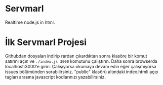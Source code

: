 # Servmarl
Realtime node.js in html.

# İlk Servmarl Projesi
Githubdan dosyaları indirip rardan çıkardıktan sonra klasöre bir komut satırını açın ve  ```./index.js 3000``` komutunu çalıştırın. Daha sonra browserda localhost:3000'e girin. Çalışıyorsa okumaya devam edin eğer çalışmıyorsa issues bölümünden sorabilirsiniz. "public" klasörü altındaki index.htmli açıp <node> tagları arasına javascript kodlarınızı yazabilirsiniz.
